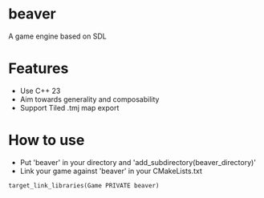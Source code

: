 # beaver
A game engine based on SDL

# Features
- Use C++ 23
- Aim towards generality and composability
- Support Tiled .tmj map export


# How to use
- Put 'beaver' in your directory and 'add_subdirectory(beaver_directory)'
- Link your game against 'beaver' in your CMakeLists.txt
```
target_link_libraries(Game PRIVATE beaver)
```
